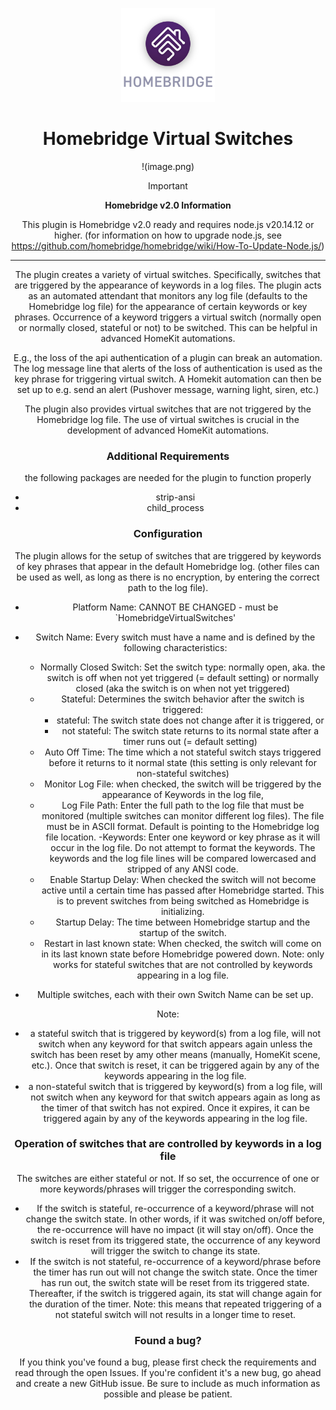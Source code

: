 <p align="center">

<img src="https://github.com/homebridge/branding/raw/latest/logos/homebridge-wordmark-logo-vertical.png" width="150">

</p>

<span align="center">

# Homebridge Virtual Switches

</span>!(image.png)

> [!IMPORTANT]  
> **Homebridge v2.0 Information**
> 
> This plugin is Homebridge v2.0 ready and requires node.js v20.14.12 or higher.
> (for information on how to upgrade node.js, see https://github.com/homebridge/homebridge/wiki/How-To-Update-Node.js/)
> 

---
The plugin creates a variety of virtual switches. Specifically, switches that are triggered by the appearance of keywords in a log files. 
The plugin acts as an automated attendant that monitors any log file (defaults to the Homebridge log file) for the appearance of certain keywords or key phrases. Occurrence of a keyword triggers a virtual switch (normally open or normally closed, stateful or not) to be switched. This can be helpful in advanced HomeKit automations. 

E.g., the loss of the api authentication of a plugin can break an automation. The log message line that alerts of the loss of authentication is used as the key phrase for triggering virtual switch. A Homekit automation can then be set up to e.g. send an alert (Pushover message, warning light, siren, etc.) 

The plugin also provides virtual switches that are not triggered by the Homebridge log file. The use of virtual switches is crucial in the development of advanced HomeKit automations.

### Additional Requirements
the following packages are needed for the plugin to function properly
- strip-ansi
- child_process

### Configuration
The plugin allows for the setup of switches that are triggered by keywords of key phrases that appear in the default Homebridge log. (other files can be used as well, as long as there is no encryption, by entering the correct path to the log file).
- Platform Name: CANNOT BE CHANGED - must be `HomebridgeVirtualSwitches'
- Switch Name: Every switch must have a name and is defined by the following characteristics:
    - Normally Closed Switch: Set the switch type: normally open, aka. the switch is off when not yet triggered (= default setting) or normally closed (aka the switch is on when not yet triggered) 
    - Stateful: Determines the switch behavior after the switch is triggered:
        - stateful: The switch state does not change after it is triggered, or
        - not stateful: The switch state returns to its normal state after a timer runs out (= default setting)
    - Auto Off Time: The time which a not stateful switch stays triggered before it returns to it normal state (this setting is only relevant for non-stateful switches)
    - Monitor Log File: when checked, the switch will be triggered by the appearance of Keywords in the log file,
    - Log File Path: Enter the full path to the log file that must be monitored (multiple switches can monitor different log files). The file must be in ASCII format. Default is pointing to the Homebridge log file location.
    -Keywords: Enter one keyword or key phrase as it will occur in the log file. Do not attempt to format the keywords. The keywords and the log file lines will be compared lowercased and stripped of any ANSI code.
    - Enable Startup Delay: When checked the switch will not become active until a certain time has passed after Homebridge started. This is to prevent switches from being switched as Homebridge is initializing.
    - Startup Delay: The time between Homebridge startup and the startup of the switch.
    - Restart in last known state: When checked, the switch will come on in its last known state before Homebridge powered down. 
        Note: only works for stateful switches that are not controlled by keywords appearing in a log file.

- Multiple switches, each with their own Switch Name can be set up.

Note:
- a stateful switch that is triggered by keyword(s) from a log file, will not switch when any keyword for that switch appears again unless the switch has been reset by amy other means (manually, HomeKit scene, etc.). Once that switch is reset, it can be triggered again by any of the keywords appearing in the log file.
- a non-stateful switch that is triggered by keyword(s) from a log file, will not switch when any keyword for that switch appears again as long as the timer of that switch has not expired. Once it expires, it can be triggered again by any of the keywords appearing in the log file.

### Operation of switches that are controlled by keywords in a log file
The switches are either stateful or not. If so set, the occurrence of one or more keywords/phrases will trigger the corresponding switch.
- If the switch is stateful, re-occurrence of a keyword/phrase will not change the switch state. In other words, if it was switched on/off before, the re-occurrence will have no impact (it will stay on/off). Once the switch is reset from its triggered state, the occurrence of any keyword will trigger the switch to change its state.
- If the switch is not stateful, re-occurrence of a keyword/phrase before the timer has run out will not change the switch state. Once the timer has run out, the switch state will be reset from its triggered state. Thereafter, if the switch is triggered again, its stat will change again for the duration of the timer.
Note: this means that repeated triggering of a not stateful switch will not results in a longer time to reset.  

### Found a bug?

If you think you've found a bug, please first check the requirements and read through the open Issues. If you're confident it's a new bug, go ahead and create a new GitHub issue. Be sure to include as much information as possible and please be patient.

